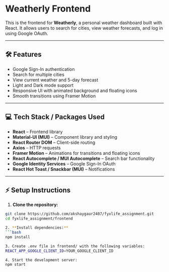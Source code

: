 # Weatherly Frontend

This is the frontend for **Weatherly**, a personal weather dashboard built with React. It allows users to search for cities, view weather forecasts, and log in using Google OAuth.

---

## 🛠 Features

- Google Sign-In authentication
- Search for multiple cities
- View current weather and 5-day forecast
- Light and Dark mode support
- Responsive UI with animated background and floating icons
- Smooth transitions using Framer Motion

---

## 💻 Tech Stack / Packages Used

- **React** – Frontend library  
- **Material-UI (MUI)** – Component library and styling  
- **React Router DOM** – Client-side routing  
- **Axios** – HTTP requests  
- **Framer Motion** – Animations for transitions and floating icons  
- **React Autocomplete / MUI Autocomplete** – Search bar functionality  
- **Google Identity Services** – Google Sign-In OAuth  
- **React Hot Toast / Snackbar (MUI)** – Notifications  

---

## ⚡ Setup Instructions

1. **Clone the repository:**

```bash
git clone https://github.com/akshaygaur2407/fyxlife_assignment.git
cd fyxlife_assignment/frontend

2. **Install dependencies:**
```bash
npm install

3. Create .env file in frontend/ with the following variables:
REACT_APP_GOOGLE_CLIENT_ID=YOUR_GOOGLE_CLIENT_ID

4. Start the development server:
npm start
